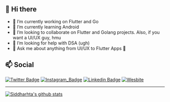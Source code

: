 ## 👋 Hi there 

- 🔭 I’m currently working on Flutter and Go
- 🌱 I’m currently learning Android
- 👯 I’m looking to collaborate on Flutter and Golang projects. Also, if you want a UI/UX guy, hmu
- 🤔 I’m looking for help with DSA (ugh)
- 💬 Ask me about anything from UI/UX to Flutter Apps 💪

## 📫 Social

[![Twitter Badge](https://img.shields.io/badge/-@sidv_22-1ca0f1?style=flat-square&labelColor=1ca0f1&logo=twitter&logoColor=white&link=https://twitter.com/sidv_22)](https://twitter.com/sidv_22) 
[![Instagram_Badge](https://img.shields.io/badge/-@sidv_22-fafafa?style=flat-square&logo=Instagram&logoColor=white&color=black&link=https://www.instagram.com/sidv_22/)](https://www.linkedin.com/in/siddharthav22/)
[![Linkedin Badge](https://img.shields.io/badge/-Siddhartha%20Varma-blue?style=flat-square&logo=Linkedin&logoColor=white&link=https://www.linkedin.com/in/siddharthav22/)](https://www.linkedin.com/in/siddharthav22/)
[![Wesbite](https://img.shields.io/badge/-My%20Website-green?style=flat-square&logo=Web&logoColor=white&link=https://siddharthavarma.tech)](https://siddharthavarma.tech)

___

[![Siddharhta's github stats](https://github-readme-stats.vercel.app/api?username=BRO3886)](https://github.com/anuraghazra/github-readme-stats)
